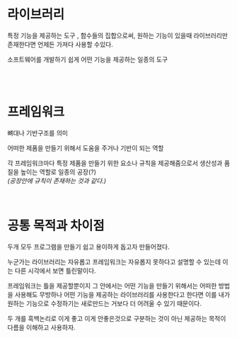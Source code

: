 # 라이브러리

특정 기능을 제공하는 도구 , 함수들의 집합으로써, 원하는 기능이 있을때 라이브러리만 존재한다면 언제든 가져다 사용할 수있다.

소프트웨어를 개발하기 쉽게 어떤 기능을 제공하는 일종의 도구

<br><br>

# 프레임워크

뼈대나 기반구조를 의미

어떠한 제품을 만들기 위해서 도움을 주거나 기반이 되는 역할

각 프레임워크마다 특정 제품을 만들기 위한 요소나 규칙을 제공해줌으로서 생산성과 품질을 높이는 역할로 일종의 공장(?)
<br>_(공장안에 규칙이 존재하는 것과 같다.)_

<br>

# 공통 목적과 차이점

두개 모두 프로그램을 만들기 쉽고 용이하게 돕고자 만들어졌다.

누군가는 라이브러리는 자유롭고 프레임워크는 자유롭지 못하다고 설명할 수 있는데 이는 다른 시각에서 보면 틀린말이다.

프레임워크는 틀을 제공할뿐이지 그 안에서는 어떤 기능을 만들기 위해서는 어떠한 방법을 사용해도 무방하나 어떤 기능을 제공하는 라이브러리를 사용한다고 한다면 이를 내가 원하는 기능으로 수정하기는 새로만드는 거보다 더 어려울 수 있기 때문이다.

두 개를 흑백논리로 이게 좋고 이게 안좋은것으로 구분하는 것이 아닌 제공하는 목적이 다름을 이해하고 사용하자.
